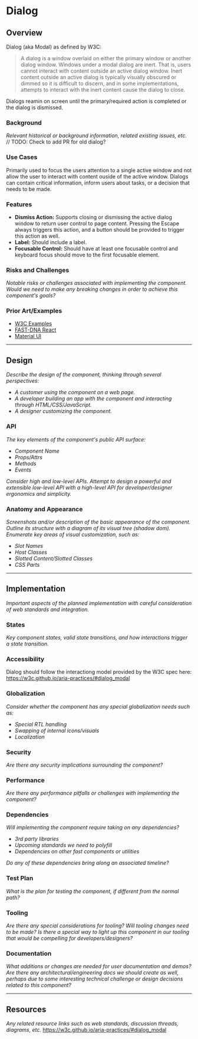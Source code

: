 # Dialog

## Overview

Dialog (aka Modal) as defined by W3C:
> A dialog is a window overlaid on either the primary window or another dialog window. Windows under a modal dialog are inert. That is, users cannot interact with content outside an active dialog window. Inert content outside an active dialog is typically visually obscured or dimmed so it is difficult to discern, and in some implementations, attempts to interact with the inert content cause the dialog to close.

Dialogs reamin on screen until the primary/required action is completed or the dialog is dismissed.

### Background

*Relevant historical or background information, related existing issues, etc.*
// TODO: Check to add PR for old dialog?

### Use Cases

Primarily used to focus the users attention to a single active window and not allow the user to interact with content ouside of the active window.
Dialogs can contain critical information, inform users about tasks, or a decision that needs to be made.
  
### Features

- **Dismiss Action:** Supports closing or dismissing the active dialog window to return user control to page content. Pressing the Escape always triggers this action, and a button should be provided to trigger this action as well.
- **Label:** Should include a label.
- **Focusable Control:** Should have at least one focusable control and keyboard focus should move to the first focusable element.

### Risks and Challenges

*Notable risks or challenges associated with implementing the component. Would we need to make any breaking changes in order to achieve this component's goals?*

### Prior Art/Examples

- [W3C Examples](https://w3c.github.io/aria-practices/examples/dialog-modal/dialog.html)
- [FAST-DNA React](https://explore.fast.design/components/dialog)
- [Material UI](https://material-ui.com/components/dialogs/#dialog)

---

## Design

*Describe the design of the component, thinking through several perspectives:*

- *A customer using the component on a web page.*
- *A developer building an app with the component and interacting through HTML/CSS/JavaScript.*
- *A designer customizing the component.*

### API

*The key elements of the component's public API surface:*

- *Component Name*
- *Props/Attrs*
- *Methods*
- *Events*

*Consider high and low-level APIs. Attempt to design a powerful and extensible low-level API with a high-level API for developer/designer ergonomics and simplicity.*

### Anatomy and Appearance

*Screenshots and/or description of the basic appearance of the component. Outline its structure with a diagram of its visual tree (shadow dom). Enumerate key areas of visual customization, such as:*

- *Slot Names*
- *Host Classes*
- *Slotted Content/Slotted Classes*
- *CSS Parts*

---

## Implementation

*Important aspects of the planned implementation with careful consideration of web standards and integration.*

### States

*Key component states, valid state transitions, and how interactions trigger a state transition.*

### Accessibility

Dialog should follow the interactiong model provided by the W3C spec here: https://w3c.github.io/aria-practices/#dialog_modal

### Globalization

*Consider whether the component has any special globalization needs such as:*

- *Special RTL handling*
- *Swapping of internal icons/visuals*
- *Localization*

### Security

*Are there any security implications surrounding the component?*

### Performance

*Are there any performance pitfalls or challenges with implementing the component?*

### Dependencies

*Will implementing the component require taking on any dependencies?*

- *3rd party libraries*
- *Upcoming standards we need to polyfill*
- *Dependencies on other fast components or utilities*

*Do any of these dependencies bring along an associated timeline?*

### Test Plan

*What is the plan for testing the component, if different from the normal path?*

### Tooling

*Are there any special considerations for tooling? Will tooling changes need to be made? Is there a special way to light up this component in our tooling that would be compelling for developers/designers?*

### Documentation

*What additions or changes are needed for user documentation and demos? Are there any architectural/engineering docs we should create as well, perhaps due to some interesting technical challenge or design decisions related to this component?*

---

## Resources

*Any related resource links such as web standards, discussion threads, diagrams, etc.*
https://w3c.github.io/aria-practices/#dialog_modal
